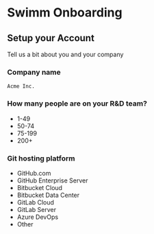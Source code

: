 # Swimm Onboarding

## Setup your Account

Tell us a bit about you and your company

### Company name

```
Acme Inc.
```

### How many people are on your R&D team?

- 1-49
- 50-74
- 75-199
- 200+

### Git hosting platform

- GitHub.com
- GitHub Enterprise Server
- Bitbucket Cloud
- Bitbucket Data Center
- GitLab Cloud
- GitLab Server
- Azure DevOps
- Other

